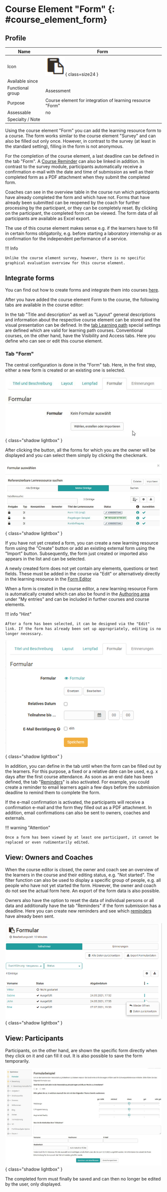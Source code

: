 # Course Element "Form"  {: #course_element_form}

## Profile

Name | Form
---------|----------
Icon | ![Form Icon](assets/course_element_form_icon.png){ class=size24 }
Available since | 
Functional group | Assessment
Purpose | Course element for integration of learning resource "Form"
Assessable | no
Specialty / Note | 



Using the course element "Form" you can add the learning resource form to a course. The form works similar to the course element "Survey" and can also be filled out only once. However, in contrast to the survey (at least in the standard setting), filling in the form is not anonymous. 

For the completion of the course element, a last deadline can be defined in the tab "Form". A [Course Reminder](../learningresources/Course_Reminders.md) can also be linked in addition. In contrast to the survey module, participants automatically receive a confirmation e-mail with the date and time of submission as well as their completed form as a PDF attachment when they submit the completed form.

Coaches can see in the overview table in the course run which participants have already completed the form and which have not. Forms that have already been submitted can be reopened by the coach for further processing by the participant, or they can be completely reset. By clicking on the participant, the completed form can be viewed. The form data of all participants are available as Excel export.

The use of this course element makes sense e.g. if the learners have to fill in certain forms obligatorily, e.g. before starting a laboratory internship or as confirmation for the independent performance of a service.

!!! Info 

    Unlike the course element survey, however, there is no specific graphical evaluation overview for this course element.


## Integrate forms

You can find out how to create forms and integrate them into courses [here](../forms/Three_Steps_to_your_Form.md).

After you have added the course element Form to the course, the following tabs are available in the course editor:

In the tab "Title and description" as well as "Layout" general descriptions and information about the respective course element can be stored and the visual presentation can be defined. In the [tab Learning path](../learningresources/Learning_path_course_Course_editor.md) special settings are defined which are valid for learning path courses. Conventional courses, on the other hand, have the Visibility and Access tabs. Here you define who can see or edit this course element.

### Tab "Form"

The central configuration is done in the "Form" tab. Here, in the first step, either a new form is created or an existing one is selected.

![Formular auswählen](assets/Formular_waehlen.jpg){ class="shadow lightbox" }

After clicking the button, all the forms for which you are the owner will be displayed and you can select them simply by clicking the checkmark.

![Formular Auswahldialog](assets/Formular_auswahlmenue1.jpg){ class="shadow lightbox" }

If you have not yet created a form, you can create a new learning resource form using the "Create" button or add an existing external form using the "Import" button. Subsequently, the form just created or imported also appears in the list and can be selected.

A newly created form does not yet contain any elements, questions or text fields. These must be added in the course via "Edit" or alternatively directly in the learning resource in the [Form Editor](../learningresources/Form_editor_Questionnaire_editor.md)

When a form is created in the course editor, a new learning resource Form is automatically created which can also be found in the [Authoring area](../area_modules/Authoring.md) under "My entries" and can be included in further courses and course elements.

!!! info "Hint"

    After a form has been selected, it can be designed via the "Edit" link. If the form has already been set up appropriately, editing is no longer necessary.

![Formular Konfiguration](assets/Formular_Tab2.png){ class="shadow lightbox" }

In addition, you can define in the tab until when the form can be filled out by the learners. For this purpose, a fixed or a relative date can be used, e.g. x days after the first course attendance. As soon as an end date has been defined, the tab "[Reminders](../learningresources/Course_Reminders.md)" is also activated. For example, you could create a reminder to email learners again a few days before the submission deadline to remind them to complete the form.

If the e-mail confirmation is activated, the participants will receive a confirmation e-mail and the form they filled out as a PDF attachment. In addition, email confirmations can also be sent to owners, coaches and externals.

!!! warning "Attention"

    Once a form has been viewed by at least one participant, it cannot be replaced or even rudimentarily edited.

## View: Owners and Coaches

When the course editor is closed, the owner and coach see an overview of the learners in the course and their editing status, e.g. "Not started". The filter function can also be used to display a specific group of people, e.g. all people who have not yet started the form. However, the owner and coach do not see the actual form here. An export of the form data is also possible.

Owners also have the option to reset the data of individual persons or all data and additionally have the tab "Reminders" if the form submission has a deadline. Here you can create new reminders and see which [reminders](../learningresources/Course_Reminders.md) have already been sent.

![Formular Durchführung Teilnehmerliste](assets/Fromular_kursrun.png){ class="shadow lightbox" }

## View: Participants

Participants, on the other hand, are shown the specific form directly when they click on it and can fill it out. It is also possible to save the form temporarily.

![Formular Durchführung Beispiel](assets/Formular_Beispiel_Kurs.jpg){ class="shadow lightbox" }

The completed form must finally be saved and can then no longer be edited by the user, only displayed.
